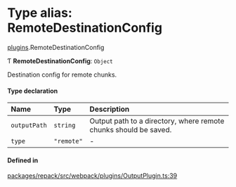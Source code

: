 # Type alias: RemoteDestinationConfig

[plugins](../modules/plugins.md).RemoteDestinationConfig

Ƭ **RemoteDestinationConfig**: `Object`

Destination config for remote chunks.

#### Type declaration

| Name | Type | Description |
| :------ | :------ | :------ |
| `outputPath` | `string` | Output path to a directory, where remote chunks should be saved. |
| `type` | ``"remote"`` | - |

#### Defined in

[packages/repack/src/webpack/plugins/OutputPlugin.ts:39](https://github.com/callstack/repack/blob/9e6a11a/packages/repack/src/webpack/plugins/OutputPlugin.ts#L39)
